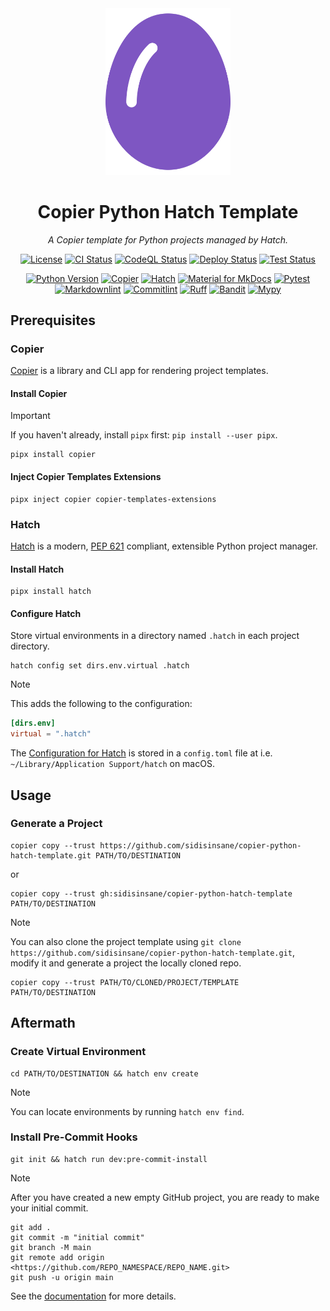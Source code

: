 <div align="center">
<a title="Home" href="https://github.com/sidisinsane/copier-python-hatch-template">
    <img alt="Project Logo" src="mkdocs/images/logo.svg" width="200">
</a>

# Copier Python Hatch Template

*A Copier template for Python projects managed by Hatch.*

[![License](https://img.shields.io/github/license/sidisinsane/copier-python-hatch-template)](https://github.com/sidisinsane/copier-python-hatch-template/blob/main/LICENSE)
[![CI Status](https://img.shields.io/github/actions/workflow/status/sidisinsane/copier-python-hatch-template/ci.yml?logo=github&label=ci)](https://github.com/sidisinsane/copier-python-hatch-template/blob/main/.github/workflows/ci.yml)
[![CodeQL Status](https://img.shields.io/github/actions/workflow/status/sidisinsane/copier-python-hatch-template/codeql.yml?logo=github&label=codeql)](https://github.com/sidisinsane/copier-python-hatch-template/blob/main/.github/workflows/codeql.yml)
[![Deploy Status](https://img.shields.io/github/actions/workflow/status/sidisinsane/copier-python-hatch-template/deploy.yml?logo=github&label=deploy)](https://github.com/sidisinsane/copier-python-hatch-template/blob/main/.github/workflows/deploy.yml)
[![Test Status](https://img.shields.io/github/actions/workflow/status/sidisinsane/copier-python-hatch-template/test.yml?logo=github&label=test)](https://github.com/sidisinsane/copier-python-hatch-template/blob/main/.github/workflows/test.yml)

[![Python Version](https://img.shields.io/python/required-version-toml?tomlFilePath=https://raw.githubusercontent.com/sidisinsane/copier-python-hatch-template/main/pyproject.toml&logo=python&logoColor=white&label=Python)](https://www.python.org/)
[![Copier](https://img.shields.io/badge/Copier-4b5563)](https://copier.readthedocs.io/en/stable/)
[![Hatch](https://img.shields.io/badge/%F0%9F%A5%9A-Hatch-4051b5.svg)](https://github.com/pypa/hatch)
[![Material for MkDocs](https://img.shields.io/badge/Material_for_MkDocs-526CFE?logo=MaterialForMkDocs&logoColor=white)](https://squidfunk.github.io/mkdocs-material/)
[![Pytest](https://img.shields.io/badge/Pytest-0a9edc?logo=pytest&amp;logoColor=white&labelColor=4b5563)](https://pytest.org/)
[![Markdownlint](https://img.shields.io/badge/Markdownlint-000000?logo=markdown&amp;logoColor=white&labelColor=4b5563)](https://github.com/DavidAnson/markdownlint)
[![Commitlint](https://img.shields.io/badge/Commitlint-3451b2?logo=commitlint&amp;logoColor=white&labelColor=4b5563)](https://commitlint.js.org/)
[![Ruff](https://img.shields.io/endpoint?url=https://raw.githubusercontent.com/astral-sh/ruff/main/assets/badge/v2.json)](https://docs.astral.sh/ruff/)
[![Bandit](https://img.shields.io/badge/Bandit-4b5563)](https://github.com/PyCQA/bandit)
[![Mypy](https://img.shields.io/badge/Mypy-4b5563)](https://mypy-lang.org/)
</div>

## Prerequisites

### Copier

[Copier](https://copier.readthedocs.io/en/stable/) is a library and CLI app for rendering project templates.

#### Install Copier

> [!IMPORTANT]
> If you haven't already, install `pipx` first: `pip install --user pipx`.

```shell
pipx install copier
```

#### Inject Copier Templates Extensions

```shell
pipx inject copier copier-templates-extensions
```

### Hatch

[Hatch](https://hatch.pypa.io/latest/) is a modern, [PEP 621](https://peps.python.org/pep-0621/) compliant, extensible Python project manager.

#### Install Hatch

```shell
pipx install hatch
```

#### Configure Hatch

Store virtual environments in a directory named `.hatch` in each project directory.

```shell
hatch config set dirs.env.virtual .hatch
```

> [!NOTE]
> This adds the following to the configuration:
>
> ```toml
> [dirs.env]
> virtual = ".hatch"
> ```
>
> The [Configuration for Hatch](https://hatch.pypa.io/latest/config/hatch/) is stored in a `config.toml` file at i.e. `~/Library/Application Support/hatch` on macOS.

## Usage

### Generate a Project

```shell
copier copy --trust https://github.com/sidisinsane/copier-python-hatch-template.git PATH/TO/DESTINATION
```

or

```shell
copier copy --trust gh:sidisinsane/copier-python-hatch-template PATH/TO/DESTINATION
```

> [!NOTE]
> You can also clone the project template using `git clone https://github.com/sidisinsane/copier-python-hatch-template.git`, modify it and generate a project the locally cloned repo.
>
> ```shell
> copier copy --trust PATH/TO/CLONED/PROJECT/TEMPLATE PATH/TO/DESTINATION
> ```

## Aftermath

### Create Virtual Environment

```shell
cd PATH/TO/DESTINATION && hatch env create
```

> [!NOTE]  
> You can locate environments by running `hatch env find`.

### Install Pre-Commit Hooks

```shell
git init && hatch run dev:pre-commit-install
```

> [!NOTE]  
> After you have created a new empty GitHub project, you are ready to make your initial commit.
>
> ```shell
> git add .
> git commit -m "initial commit"
> git branch -M main
> git remote add origin <https://github.com/REPO_NAMESPACE/REPO_NAME.git>
> git push -u origin main
> ```

See the [documentation](https://sidisinsane.github.io/copier-python-hatch-template/) for more details.
